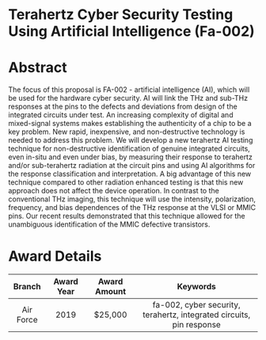 
Terahertz Cyber Security Testing Using Artificial Intelligence (Fa-002)
=======================================================================

# Abstract


The focus of this proposal is FA-002 - artificial intelligence (AI), which will be used for the hardware cyber security. AI will link the THz and sub-THz responses at the pins to the defects and deviations from design of the integrated circuits under test. An increasing complexity of digital and mixed-signal systems makes establishing the authenticity of a chip to be a key problem. New rapid, inexpensive, and non-destructive technology is needed to address this problem. We will develop a new terahertz AI testing technique for non-destructive identification of genuine integrated circuits, even in-situ and even under bias, by measuring their response to terahertz and/or sub-terahertz radiation at the circuit pins and using AI algorithms for the response classification and interpretation. A big advantage of this new technique compared to other radiation enhanced testing is that this new approach does not affect the device operation. In contrast to the conventional THz imaging, this technique will use the intensity, polarization, frequency, and bias dependences of the THz response at the VLSI or MMIC pins. Our recent results demonstrated that this technique allowed for the unambiguous identification of the MMIC defective transistors.  

# Award Details

|Branch|Award Year|Award Amount|Keywords|
| :---: | :---: | :---: | :---: |
|Air Force|2019|$25,000|fa-002, cyber security, terahertz, integrated circuits, pin response|
